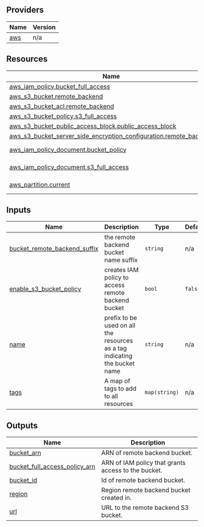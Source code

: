 <!-- BEGIN_TF_DOCS -->
## Providers

| Name | Version |
|------|---------|
| <a name="provider_aws"></a> [aws](#provider\_aws) | n/a |

## Resources

| Name | Type |
|------|------|
| [aws_iam_policy.bucket_full_access](https://registry.terraform.io/providers/hashicorp/aws/latest/docs/resources/iam_policy) | resource |
| [aws_s3_bucket.remote_backend](https://registry.terraform.io/providers/hashicorp/aws/latest/docs/resources/s3_bucket) | resource |
| [aws_s3_bucket_acl.remote_backend](https://registry.terraform.io/providers/hashicorp/aws/latest/docs/resources/s3_bucket_acl) | resource |
| [aws_s3_bucket_policy.s3_full_access](https://registry.terraform.io/providers/hashicorp/aws/latest/docs/resources/s3_bucket_policy) | resource |
| [aws_s3_bucket_public_access_block.public_access_block](https://registry.terraform.io/providers/hashicorp/aws/latest/docs/resources/s3_bucket_public_access_block) | resource |
| [aws_s3_bucket_server_side_encryption_configuration.remote_backend](https://registry.terraform.io/providers/hashicorp/aws/latest/docs/resources/s3_bucket_server_side_encryption_configuration) | resource |
| [aws_iam_policy_document.bucket_policy](https://registry.terraform.io/providers/hashicorp/aws/latest/docs/data-sources/iam_policy_document) | data source |
| [aws_iam_policy_document.s3_full_access](https://registry.terraform.io/providers/hashicorp/aws/latest/docs/data-sources/iam_policy_document) | data source |
| [aws_partition.current](https://registry.terraform.io/providers/hashicorp/aws/latest/docs/data-sources/partition) | data source |

## Inputs

| Name | Description | Type | Default | Required |
|------|-------------|------|---------|:--------:|
| <a name="input_bucket_remote_backend_suffix"></a> [bucket\_remote\_backend\_suffix](#input\_bucket\_remote\_backend\_suffix) | the remote backend bucket name suffix | `string` | n/a | yes |
| <a name="input_enable_s3_bucket_policy"></a> [enable\_s3\_bucket\_policy](#input\_enable\_s3\_bucket\_policy) | creates IAM policy to access remote backend bucket | `bool` | `false` | no |
| <a name="input_name"></a> [name](#input\_name) | prefix to be used on all the resources as a tag indicating the bucket name | `string` | n/a | yes |
| <a name="input_tags"></a> [tags](#input\_tags) | A map of tags to add to all resources | `map(string)` | n/a | yes |

## Outputs

| Name | Description |
|------|-------------|
| <a name="output_bucket_arn"></a> [bucket\_arn](#output\_bucket\_arn) | ARN of remote backend bucket. |
| <a name="output_bucket_full_access_policy_arn"></a> [bucket\_full\_access\_policy\_arn](#output\_bucket\_full\_access\_policy\_arn) | ARN of IAM policy that grants access to the bucket. |
| <a name="output_bucket_id"></a> [bucket\_id](#output\_bucket\_id) | Id of remote backend bucket. |
| <a name="output_region"></a> [region](#output\_region) | Region remote backend bucket created in. |
| <a name="output_url"></a> [url](#output\_url) | URL to the remote backend S3 bucket. |
<!-- END_TF_DOCS -->